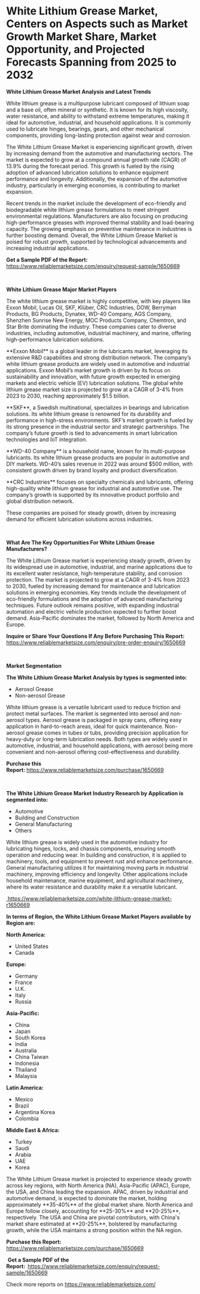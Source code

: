 <p><h1>White Lithium Grease Market, Centers on Aspects such as Market Growth Market Share, Market Opportunity, and Projected Forecasts Spanning from 2025 to 2032</h1></p><p><strong>White Lithium Grease Market Analysis and Latest Trends</strong></p>
<p><p>White lithium grease is a multipurpose lubricant composed of lithium soap and a base oil, often mineral or synthetic. It is known for its high viscosity, water resistance, and ability to withstand extreme temperatures, making it ideal for automotive, industrial, and household applications. It is commonly used to lubricate hinges, bearings, gears, and other mechanical components, providing long-lasting protection against wear and corrosion.</p><p>The White Lithium Grease Market is experiencing significant growth, driven by increasing demand from the automotive and manufacturing sectors. The market is expected to grow at a compound annual growth rate (CAGR) of 13.9% during the forecast period. This growth is fueled by the rising adoption of advanced lubrication solutions to enhance equipment performance and longevity. Additionally, the expansion of the automotive industry, particularly in emerging economies, is contributing to market expansion.</p><p>Recent trends in the market include the development of eco-friendly and biodegradable white lithium grease formulations to meet stringent environmental regulations. Manufacturers are also focusing on producing high-performance greases with improved thermal stability and load-bearing capacity. The growing emphasis on preventive maintenance in industries is further boosting demand. Overall, the White Lithium Grease Market is poised for robust growth, supported by technological advancements and increasing industrial applications.</p></p>
<p><strong>Get a Sample PDF of the Report:&nbsp;</strong> <a href="https://www.reliablemarketsize.com/enquiry/request-sample/1650669?utm_campaign=1884&utm_medium=2&utm_source=Github&utm_content=ia&utm_term=25012025&utm_id=white-lithium-grease">https://www.reliablemarketsize.com/enquiry/request-sample/1650669</a></p>
<p>&nbsp;</p>
<p><strong>White Lithium Grease Major Market Players</strong></p>
<p><p>The white lithium grease market is highly competitive, with key players like Exxon Mobil, Lucas Oil, SKF, Klüber, CRC Industries, DOW, Berryman Products, BG Products, Dynatex, WD-40 Company, AGS Company, Shenzhen Sunrise New Energy, MOC Products Company, Chemtron, and Star Brite dominating the industry. These companies cater to diverse industries, including automotive, industrial machinery, and marine, offering high-performance lubrication solutions.</p><p>**Exxon Mobil** is a global leader in the lubricants market, leveraging its extensive R&D capabilities and strong distribution network. The company’s white lithium grease products are widely used in automotive and industrial applications. Exxon Mobil’s market growth is driven by its focus on sustainability and innovation, with future growth expected in emerging markets and electric vehicle (EV) lubrication solutions. The global white lithium grease market size is projected to grow at a CAGR of 3-4% from 2023 to 2030, reaching approximately $1.5 billion.</p><p>**SKF**, a Swedish multinational, specializes in bearings and lubrication solutions. Its white lithium grease is renowned for its durability and performance in high-stress environments. SKF’s market growth is fueled by its strong presence in the industrial sector and strategic partnerships. The company’s future growth is tied to advancements in smart lubrication technologies and IoT integration.</p><p>**WD-40 Company** is a household name, known for its multi-purpose lubricants. Its white lithium grease products are popular in automotive and DIY markets. WD-40’s sales revenue in 2022 was around $500 million, with consistent growth driven by brand loyalty and product diversification.</p><p>**CRC Industries** focuses on specialty chemicals and lubricants, offering high-quality white lithium grease for industrial and automotive use. The company’s growth is supported by its innovative product portfolio and global distribution network.</p><p>These companies are poised for steady growth, driven by increasing demand for efficient lubrication solutions across industries.</p></p>
<p>&nbsp;</p>
<p><strong>What Are The Key Opportunities For White Lithium Grease Manufacturers?</strong></p>
<p><p>The White Lithium Grease market is experiencing steady growth, driven by its widespread use in automotive, industrial, and marine applications due to its excellent water resistance, high-temperature stability, and corrosion protection. The market is projected to grow at a CAGR of 3-4% from 2023 to 2030, fueled by increasing demand for maintenance and lubrication solutions in emerging economies. Key trends include the development of eco-friendly formulations and the adoption of advanced manufacturing techniques. Future outlook remains positive, with expanding industrial automation and electric vehicle production expected to further boost demand. Asia-Pacific dominates the market, followed by North America and Europe.</p></p>
<p><strong>Inquire or Share Your Questions If Any Before Purchasing This Report:</strong> <a href="https://www.reliablemarketsize.com/enquiry/pre-order-enquiry/1650669?utm_campaign=1884&utm_medium=2&utm_source=Github&utm_content=ia&utm_term=25012025&utm_id=white-lithium-grease">https://www.reliablemarketsize.com/enquiry/pre-order-enquiry/1650669</a></p>
<p>&nbsp;</p>
<p><strong>Market Segmentation</strong></p>
<p><strong>The White Lithium Grease Market Analysis by types is segmented into:</strong></p>
<p><ul><li>Aerosol Grease</li><li>Non-aerosol Grease</li></ul></p>
<p><p>White lithium grease is a versatile lubricant used to reduce friction and protect metal surfaces. The market is segmented into aerosol and non-aerosol types. Aerosol grease is packaged in spray cans, offering easy application in hard-to-reach areas, ideal for quick maintenance. Non-aerosol grease comes in tubes or tubs, providing precision application for heavy-duty or long-term lubrication needs. Both types are widely used in automotive, industrial, and household applications, with aerosol being more convenient and non-aerosol offering cost-effectiveness and durability.</p></p>
<p><strong>Purchase this Report:&nbsp;</strong><a href="https://www.reliablemarketsize.com/purchase/1650669?utm_campaign=1884&utm_medium=2&utm_source=Github&utm_content=ia&utm_term=25012025&utm_id=white-lithium-grease">https://www.reliablemarketsize.com/purchase/1650669</a></p>
<p>&nbsp;</p>
<p><strong>The White Lithium Grease Market Industry Research by Application is segmented into:</strong></p>
<p><ul><li>Automotive</li><li>Building and Construction</li><li>General Manufacturing</li><li>Others</li></ul></p>
<p><p>White lithium grease is widely used in the automotive industry for lubricating hinges, locks, and chassis components, ensuring smooth operation and reducing wear. In building and construction, it is applied to machinery, tools, and equipment to prevent rust and enhance performance. General manufacturing utilizes it for maintaining moving parts in industrial machinery, improving efficiency and longevity. Other applications include household maintenance, marine equipment, and agricultural machinery, where its water resistance and durability make it a versatile lubricant.</p></p>
<p><a href="https://www.reliablemarketsize.com/white-lithium-grease-market-r1650669?utm_campaign=1884&utm_medium=2&utm_source=Github&utm_content=ia&utm_term=25012025&utm_id=white-lithium-grease">&nbsp;https://www.reliablemarketsize.com/white-lithium-grease-market-r1650669</a></p>
<p><strong>In terms of Region, the White Lithium Grease Market Players available by Region are:</strong></p>
<p>
    <p> <strong> North America: </strong>
        <ul>
            <li>United States</li>
            <li>Canada</li>
        </ul>
        </p> 
    <p> <strong> Europe: </strong>
        <ul>
            <li>Germany</li>
            <li>France</li>
            <li>U.K.</li>
            <li>Italy</li>
            <li>Russia</li>
        </ul>
        </p> 
    <p> <strong> Asia-Pacific: </strong>
        <ul>
            <li>China</li>
            <li>Japan</li>
            <li>South Korea</li>
            <li>India</li>
            <li>Australia</li>
            <li>China Taiwan</li>
            <li>Indonesia</li>
            <li>Thailand</li>
            <li>Malaysia</li>
        </ul>
        </p> 
    <p> <strong> Latin America: </strong>
        <ul>
            <li>Mexico</li>
            <li>Brazil</li>
            <li>Argentina Korea</li>
            <li>Colombia</li>
        </ul>
        </p> 
    <p> <strong> Middle East & Africa: </strong>
        <ul>
            <li>Turkey</li>
            <li>Saudi</li>
            <li>Arabia</li>
            <li>UAE</li>
            <li>Korea</li>
        </ul>
    </p>
    </p>
<p><p>The White Lithium Grease market is projected to experience steady growth across key regions, with North America (NA), Asia-Pacific (APAC), Europe, the USA, and China leading the expansion. APAC, driven by industrial and automotive demand, is expected to dominate the market, holding approximately **35-40%** of the global market share. North America and Europe follow closely, accounting for **25-30%** and **20-25%**, respectively. The USA and China are pivotal contributors, with China's market share estimated at **20-25%**, bolstered by manufacturing growth, while the USA maintains a strong position within the NA region.</p></p>
<p><strong>Purchase this Report: </strong><a href="https://www.reliablemarketsize.com/purchase/1650669?utm_campaign=1884&utm_medium=2&utm_source=Github&utm_content=ia&utm_term=25012025&utm_id=white-lithium-grease">https://www.reliablemarketsize.com/purchase/1650669</a></p>
<p>&nbsp;<strong>Get a Sample PDF of the Report:&nbsp;&nbsp;</strong><a href="https://www.reliablemarketsize.com/enquiry/request-sample/1650669?utm_campaign=1884&utm_medium=2&utm_source=Github&utm_content=ia&utm_term=25012025&utm_id=white-lithium-grease">https://www.reliablemarketsize.com/enquiry/request-sample/1650669</a></p>
<p><strong></strong></p>
<p>Check more reports on <a href="https://www.reliablemarketsize.com/?utm_campaign=1884&utm_medium=2&utm_source=Github&utm_content=ia&utm_term=25012025&utm_id=white-lithium-grease">https://www.reliablemarketsize.com/</a></p>